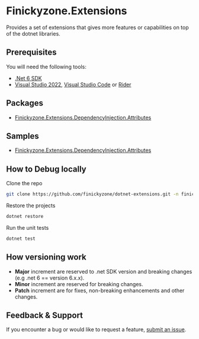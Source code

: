 # Finickyzone.Extensions

Provides a set of extensions that gives more features or capabilities on top of the dotnet libraries.

## Prerequisites

You will need the following tools:

- [.Net 6 SDK](https://dotnet.microsoft.com/download/dotnet/6.0)
- [Visual Studio 2022](https://visualstudio.microsoft.com/vs/), [Visual Studio Code](https://code.visualstudio.com/)
  or [Rider](https://www.jetbrains.com/rider/)

## Packages

- [Finickyzone.Extensions.DependencyInjection.Attributes](src/DependencyInjection.Attributes)

## Samples

- [Finickyzone.Extensions.DependencyInjection.Attributes](samples/DependencyInjection.Attributes.Sample)

## How to Debug locally

Clone the repo

```bash
git clone https://github.com/finickyzone/dotnet-extensions.git -n finickyzone-dotnet-extensions
```

Restore the projects

```bash
dotnet restore
```

Run the unit tests

```bash
dotnet test
```

## How versioning work

- **Major** increment are reserved to .net SDK version and breaking changes (e.g .net 6 == version 6.x.x).
- **Minor** increment are reserved for breaking changes.
- **Patch** increment are for fixes, non-breaking enhancements and other changes.

## Feedback & Support

If you encounter a bug or would like to request a
feature, [submit an issue](https://github.com/finickyzone/dotnet-extensions/issues/new/choose).
